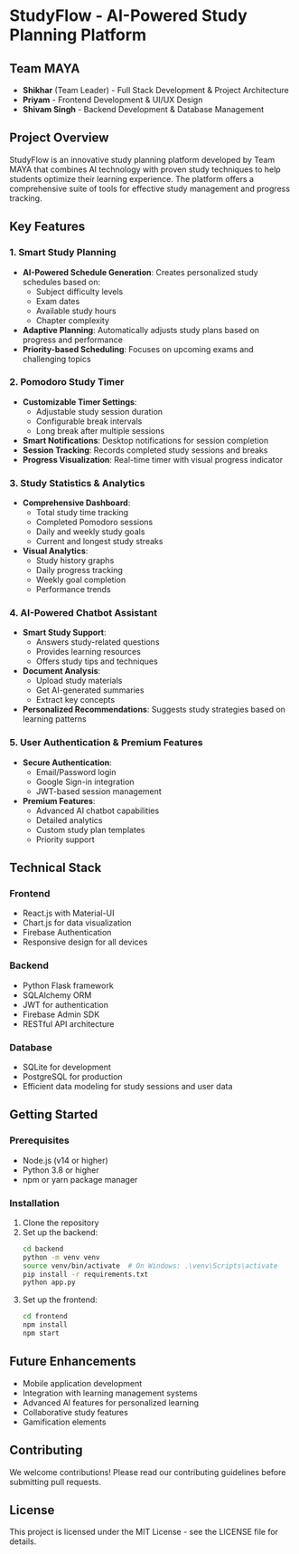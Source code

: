 # StudyFlow - AI-Powered Study Planning Platform

## Team MAYA
- **Shikhar** (Team Leader) - Full Stack Development & Project Architecture
- **Priyam** - Frontend Development & UI/UX Design
- **Shivam Singh** - Backend Development & Database Management

## Project Overview
StudyFlow is an innovative study planning platform developed by Team MAYA that combines AI technology with proven study techniques to help students optimize their learning experience. The platform offers a comprehensive suite of tools for effective study management and progress tracking.

## Key Features

### 1. Smart Study Planning
- **AI-Powered Schedule Generation**: Creates personalized study schedules based on:
  - Subject difficulty levels
  - Exam dates
  - Available study hours
  - Chapter complexity
- **Adaptive Planning**: Automatically adjusts study plans based on progress and performance
- **Priority-based Scheduling**: Focuses on upcoming exams and challenging topics

### 2. Pomodoro Study Timer
- **Customizable Timer Settings**:
  - Adjustable study session duration
  - Configurable break intervals
  - Long break after multiple sessions
- **Smart Notifications**: Desktop notifications for session completion
- **Session Tracking**: Records completed study sessions and breaks
- **Progress Visualization**: Real-time timer with visual progress indicator

### 3. Study Statistics & Analytics
- **Comprehensive Dashboard**:
  - Total study time tracking
  - Completed Pomodoro sessions
  - Daily and weekly study goals
  - Current and longest study streaks
- **Visual Analytics**:
  - Study history graphs
  - Daily progress tracking
  - Weekly goal completion
  - Performance trends

### 4. AI-Powered Chatbot Assistant
- **Smart Study Support**:
  - Answers study-related questions
  - Provides learning resources
  - Offers study tips and techniques
- **Document Analysis**:
  - Upload study materials
  - Get AI-generated summaries
  - Extract key concepts
- **Personalized Recommendations**: Suggests study strategies based on learning patterns

### 5. User Authentication & Premium Features
- **Secure Authentication**:
  - Email/Password login
  - Google Sign-in integration
  - JWT-based session management
- **Premium Features**:
  - Advanced AI chatbot capabilities
  - Detailed analytics
  - Custom study plan templates
  - Priority support

## Technical Stack

### Frontend
- React.js with Material-UI
- Chart.js for data visualization
- Firebase Authentication
- Responsive design for all devices

### Backend
- Python Flask framework
- SQLAlchemy ORM
- JWT for authentication
- Firebase Admin SDK
- RESTful API architecture

### Database
- SQLite for development
- PostgreSQL for production
- Efficient data modeling for study sessions and user data

## Getting Started

### Prerequisites
- Node.js (v14 or higher)
- Python 3.8 or higher
- npm or yarn package manager

### Installation
1. Clone the repository
2. Set up the backend:
   ```bash
   cd backend
   python -m venv venv
   source venv/bin/activate  # On Windows: .\venv\Scripts\activate
   pip install -r requirements.txt
   python app.py
   ```
3. Set up the frontend:
   ```bash
   cd frontend
   npm install
   npm start
   ```

## Future Enhancements
- Mobile application development
- Integration with learning management systems
- Advanced AI features for personalized learning
- Collaborative study features
- Gamification elements

## Contributing
We welcome contributions! Please read our contributing guidelines before submitting pull requests.

## License
This project is licensed under the MIT License - see the LICENSE file for details. 